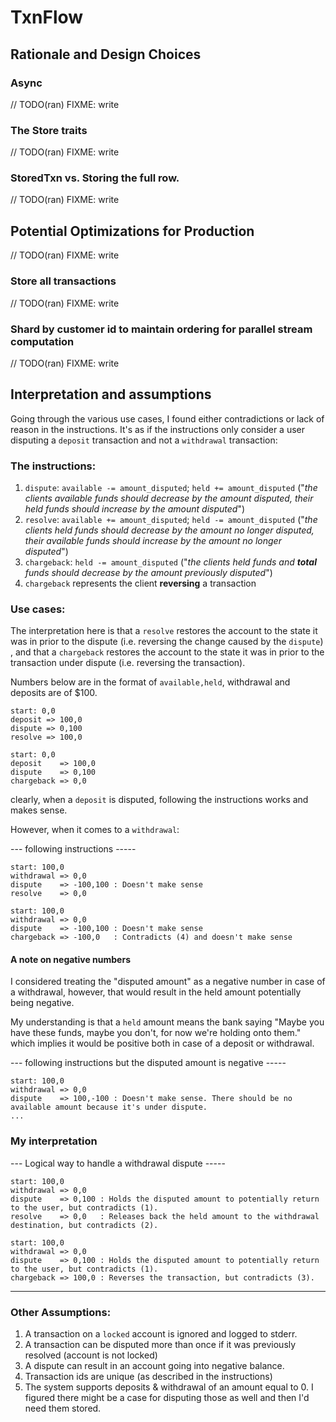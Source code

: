 # TxnFlow

## Rationale and Design Choices

### Async

// TODO(ran) FIXME: write

### The Store traits

// TODO(ran) FIXME: write

### StoredTxn vs. Storing the full row.

// TODO(ran) FIXME: write

## Potential Optimizations for Production

// TODO(ran) FIXME: write

### Store all transactions

// TODO(ran) FIXME: write

### Shard by customer id to maintain ordering for parallel stream computation

// TODO(ran) FIXME: write

## Interpretation and assumptions

Going through the various use cases, I found either contradictions or lack of reason in the instructions. It's as if the instructions only consider a user
disputing a `deposit` transaction and not a `withdrawal` transaction:

### The instructions:

1. `dispute`: `available -= amount_disputed`; `held += amount_disputed` ("_the clients available funds should decrease by the amount disputed, their held funds
   should increase by the amount disputed_")
1. `resolve`: `available += amount_disputed`; `held -= amount_disputed` ("_the clients held funds should decrease by the amount no longer disputed, their
   available funds should increase by the amount no longer disputed_")
1. `chargeback`: `held -= amount_disputed` ("_the clients held funds and **total** funds should decrease by the amount previously disputed_")
1. `chargeback` represents the client **reversing** a transaction

### Use cases:

The interpretation here is that a `resolve` restores the account to the state it was in prior to the dispute (i.e. reversing the change caused by the `dispute`)
, and that a `chargeback` restores the account to the state it was in prior to the transaction under dispute (i.e. reversing the transaction).

Numbers below are in the format of `available,held`, withdrawal and deposits are of $100.

```
start: 0,0
deposit => 100,0
dispute => 0,100
resolve => 100,0

start: 0,0
deposit    => 100,0
dispute    => 0,100
chargeback => 0,0
```

clearly, when a `deposit` is disputed, following the instructions works and makes sense.

However, when it comes to a `withdrawal`:

--- following instructions -----

```
start: 100,0
withdrawal => 0,0
dispute    => -100,100 : Doesn't make sense
resolve    => 0,0

start: 100,0
withdrawal => 0,0   
dispute    => -100,100 : Doesn't make sense
chargeback => -100,0   : Contradicts (4) and doesn't make sense

```

#### A note on negative numbers

I considered treating the "disputed amount" as a negative number in case of a withdrawal, however, that would result in the held amount potentially being
negative.

My understanding is that a `held` amount means the bank saying "Maybe you have these funds, maybe you don't, for now we're holding onto them." which implies it
would be positive both in case of a deposit or withdrawal.

--- following instructions but the disputed amount is negative -----

```
start: 100,0
withdrawal => 0,0
dispute    => 100,-100 : Doesn't make sense. There should be no available amount because it's under dispute.
...

```

### My interpretation

--- Logical way to handle a withdrawal dispute -----

```
start: 100,0
withdrawal => 0,0
dispute    => 0,100 : Holds the disputed amount to potentially return to the user, but contradicts (1).
resolve    => 0,0   : Releases back the held amount to the withdrawal destination, but contradicts (2).

start: 100,0
withdrawal => 0,0   
dispute    => 0,100 : Holds the disputed amount to potentially return to the user, but contradicts (1).
chargeback => 100,0 : Reverses the transaction, but contradicts (3).
```

--------

### Other Assumptions:

1. A transaction on a `locked` account is ignored and logged to stderr.
1. A transaction can be disputed more than once if it was previously resolved (account is not locked)
1. A dispute can result in an account going into negative balance.
1. Transaction ids are unique (as described in the instructions)
1. The system supports deposits & withdrawal of an amount equal to 0. I figured there might be a case for disputing those as well and then I'd need them stored.

